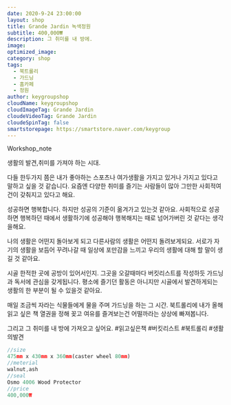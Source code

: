 ```yaml
---
date: 2020-9-24 23:00:00
layout: shop
title: Grande Jardin 녹색정원
subtitle: 400,000₩
description: 그 취미를 내 방에.
image:
optimized_image:
category: shop
tags:
  - 북트롤리
  - 가드닝
  - 홈카페
  - 정원
author: keygroupshop
cloudName: keygroupshop
cloudImageTag: Grande Jardin
cloudeVideoTag: Grande Jardin
cloudeSpinTag: false
smartstorepage: https://smartstore.naver.com/keygroup
---
```

Workshop_note

생활의 발견,취미를 가져야 하는 시대.

다들 한두가지 쯤은 내가 좋아하는 스포츠나 여가생활을 가지고 있거나
가지고 있다고 말하고 싶을 것 같습니다. 요즘엔 다양한 취미를 즐기는 사람들이 많아 그만한 사회적여건이 갖춰지고 있다고 해요.

성공하면 행복합니다. 하지만 성공의 기준이 옮겨가고 있는것 같아요. 사회적으로 성공하면 행복하던 때에서 생활하기에 성공해야 행복해지는 때로 넘어가버린 것 같다는 생각을해요.

나의 생활은 어떤지 돌아보게 되고 다른사람의 생활은 어떤지 돌려보게되요. 서로가 자기의 생활을 보듬어 꾸려나갈 때 일상에 포만감을 느끼고 우리의 생활에 대해 할 말이 생길 것 같아요.

시골 한적한 곳에 공방이 있어서인지. 그곳을 오갈때마다 버킷리스트를 작성하듯 가드닝과 독서에 관심을 갖게됩니다. 평소에 즐기던 활동은 아니지만 시골에서 발견하게되는 생활의 한 부분이 될 수 있을것 같아요.

매일 조금씩 자라는 식물들에게 물을 주며 가드닝을 하는 그 시간.  북트롤리에 내가 올해 읽고 싶은 책 열권을 정해 꽂고 여유를 즐겨보는건 어떨까라는 상상에 빠져봅니다.

그리고 그 취미를 내 방에 가져오고 싶어요. #읽고싶은책 #버킷리스트 #북트롤리 #생활의발견

```js
//size
475mm x 430mm x 360mm(caster wheel 80mm)
//meterial
walnut,ash
//seal
Osmo 4006 Wood Protector
//price
400,000₩
```
